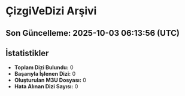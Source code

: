 # ÇizgiVeDizi Arşivi
**Son Güncelleme:** 2025-10-03 06:13:56 (UTC)
---
## İstatistikler
- **Toplam Dizi Bulundu:** 0
- **Başarıyla İşlenen Dizi:** 0
- **Oluşturulan M3U Dosyası:** 0
- **Hata Alınan Dizi Sayısı:** 0